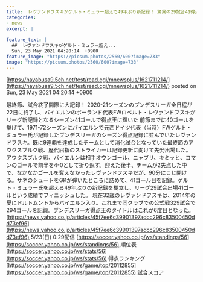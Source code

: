 ```yaml
---
title:  レヴァンドフスキがゲルト・ミュラー超えで49年ぶり新記録！ 驚異の29試合41得点で6度目のブンデス得点王を戴冠  
categories:
- news
excerpt: |
  
feature_text: |
  ##  レヴァンドフスキがゲルト・ミュラー超え...
  Sun, 23 May 2021 04:20:14  +0900
feature_image: "https://picsum.photos/2560/600?image=733"
image: "https://picsum.photos/2560/600?image=733"
---
```


[https://hayabusa9.5ch.net/test/read.cgi/mnewsplus/1621711214/](https://hayabusa9.5ch.net/test/read.cgi/mnewsplus/1621711214/)
posted on Sun, 23 May 2021 04:20:14  +0900

<!--more-->

最終節、試合終了間際に大記録！ 2020-21シーズンのブンデスリーガ全日程が22日に終了し、バイエルンのポーランド代表FWロベルト・レヴァンドフスキがリーグ新記録となるシーズン41ゴールで得点王に輝いた 前節までに40ゴールを挙げて、1971-72シーズンにバイエルンで元西ドイツ代表（当時）FWゲルト・ミュラー氏が記録したブンデスリーガのシーズン得点記録に並んでいたレヴァンドフスキ。既に9連覇を達成したチームとして消化試合となっていた最終節のアウクスブルク戦、歴代屈指のストライカーは記録更新に向けて先発出場した。 アウクスブルク戦、バイエルンは相手オウンゴール、ニャブリ、キミッヒ、コマンのゴールで前半を4-0として折り返す。迎えた後半、チームが2失点した中で、なかなかゴールを奪えなかったレヴァンドフスキだが、90分にこじ開ける。サネのシュートをGKが弾いたところに詰めて、41ゴール目を記録。ゲルト・ミュラー氏を超える49年ぶりの新記録を樹立し、リーグ29試合出場41ゴールという成績でフィニッシュした。 現在32歳のレヴァンドフスキは、2014年の夏にドルトムントからバイエルン入り。これまで同クラブでの公式戦329試合で294ゴールを記録。ブンデスリーガ得点王のタイトルはこれが6度目となった。 [https://news.yahoo.co.jp/articles/45f7ee6c39901397adcc296c83500450dd73ef96](https://news.yahoo.co.jp/articles/45f7ee6c39901397adcc296c83500450dd73ef96) 5/23(日) 0:29配信 [https://soccer.yahoo.co.jp/ws/standings/56](https://soccer.yahoo.co.jp/ws/standings/56) 順位表 [https://soccer.yahoo.co.jp/ws/stats/56](https://soccer.yahoo.co.jp/ws/stats/56) 得点ランキング [https://soccer.yahoo.co.jp/ws/game/top/20112855](https://soccer.yahoo.co.jp/ws/game/top/20112855) 試合スコア
